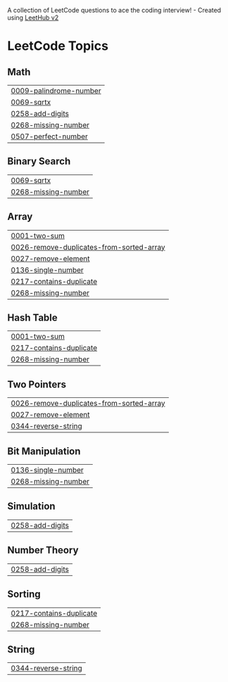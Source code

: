 A collection of LeetCode questions to ace the coding interview! - Created using [LeetHub v2](https://github.com/arunbhardwaj/LeetHub-2.0)
<!---LeetCode Topics Start-->
# LeetCode Topics
## Math
|  |
| ------- |
| [0009-palindrome-number](https://github.com/Orshitha16/Leetcode/tree/master/0009-palindrome-number) |
| [0069-sqrtx](https://github.com/Orshitha16/Leetcode/tree/master/0069-sqrtx) |
| [0258-add-digits](https://github.com/Orshitha16/Leetcode/tree/master/0258-add-digits) |
| [0268-missing-number](https://github.com/Orshitha16/Leetcode/tree/master/0268-missing-number) |
| [0507-perfect-number](https://github.com/Orshitha16/Leetcode/tree/master/0507-perfect-number) |
## Binary Search
|  |
| ------- |
| [0069-sqrtx](https://github.com/Orshitha16/Leetcode/tree/master/0069-sqrtx) |
| [0268-missing-number](https://github.com/Orshitha16/Leetcode/tree/master/0268-missing-number) |
## Array
|  |
| ------- |
| [0001-two-sum](https://github.com/Orshitha16/Leetcode/tree/master/0001-two-sum) |
| [0026-remove-duplicates-from-sorted-array](https://github.com/Orshitha16/Leetcode/tree/master/0026-remove-duplicates-from-sorted-array) |
| [0027-remove-element](https://github.com/Orshitha16/Leetcode/tree/master/0027-remove-element) |
| [0136-single-number](https://github.com/Orshitha16/Leetcode/tree/master/0136-single-number) |
| [0217-contains-duplicate](https://github.com/Orshitha16/Leetcode/tree/master/0217-contains-duplicate) |
| [0268-missing-number](https://github.com/Orshitha16/Leetcode/tree/master/0268-missing-number) |
## Hash Table
|  |
| ------- |
| [0001-two-sum](https://github.com/Orshitha16/Leetcode/tree/master/0001-two-sum) |
| [0217-contains-duplicate](https://github.com/Orshitha16/Leetcode/tree/master/0217-contains-duplicate) |
| [0268-missing-number](https://github.com/Orshitha16/Leetcode/tree/master/0268-missing-number) |
## Two Pointers
|  |
| ------- |
| [0026-remove-duplicates-from-sorted-array](https://github.com/Orshitha16/Leetcode/tree/master/0026-remove-duplicates-from-sorted-array) |
| [0027-remove-element](https://github.com/Orshitha16/Leetcode/tree/master/0027-remove-element) |
| [0344-reverse-string](https://github.com/Orshitha16/Leetcode/tree/master/0344-reverse-string) |
## Bit Manipulation
|  |
| ------- |
| [0136-single-number](https://github.com/Orshitha16/Leetcode/tree/master/0136-single-number) |
| [0268-missing-number](https://github.com/Orshitha16/Leetcode/tree/master/0268-missing-number) |
## Simulation
|  |
| ------- |
| [0258-add-digits](https://github.com/Orshitha16/Leetcode/tree/master/0258-add-digits) |
## Number Theory
|  |
| ------- |
| [0258-add-digits](https://github.com/Orshitha16/Leetcode/tree/master/0258-add-digits) |
## Sorting
|  |
| ------- |
| [0217-contains-duplicate](https://github.com/Orshitha16/Leetcode/tree/master/0217-contains-duplicate) |
| [0268-missing-number](https://github.com/Orshitha16/Leetcode/tree/master/0268-missing-number) |
## String
|  |
| ------- |
| [0344-reverse-string](https://github.com/Orshitha16/Leetcode/tree/master/0344-reverse-string) |
<!---LeetCode Topics End-->